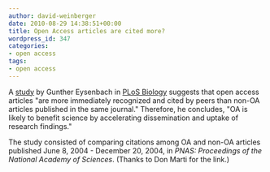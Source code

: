 ```yaml
---
author: david-weinberger
date: 2010-08-29 14:38:51+00:00
title: Open Access articles are cited more?
wordpress_id: 347
categories:
- open access
tags:
- open access
---
```


A [study](http://www.plosbiology.org/article/info:doi/10.1371/journal.pbio.0040157) by Gunther Eysenbach in [PLoS Biology](http://www.plosbiology.org/home.action;jsessionid=B5F51D2BCF27F03F8C75FBA8EB2D93B8.ambra02) suggests that open access articles "are more immediately recognized and cited by peers than non-OA articles published in the same journal." Therefore, he concludes, "OA is likely to benefit science by accelerating dissemination and uptake of research findings."

The study consisted of comparing citations among OA and non-OA articles published June 8, 2004 - December 20, 2004, in _PNAS: Proceedings of the National Academy of Sciences_. (Thanks to Don Marti for the link.)
